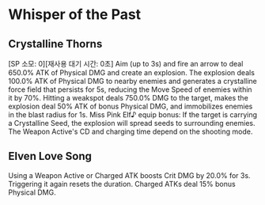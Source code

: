 # Whisper of the Past

## Crystalline Thorns

[SP 소모: 0][재사용 대기 시간: 0초] Aim (up to 3s) and fire an arrow to deal 650.0% ATK of Physical DMG and create an explosion. The explosion deals 100.0% ATK of Physical DMG to nearby enemies and generates a crystalline force field that persists for 5s, reducing the Move Speed of enemies within it by 70%. Hitting a weakspot deals 750.0% DMG to the target, makes the explosion deal 50% ATK of bonus Physical DMG, and immobilizes enemies in the blast radius for 1s. Miss Pink Elf♪ equip bonus: If the target is carrying a Crystalline Seed, the explosion will spread seeds to surrounding enemies. The Weapon Active's CD and charging time depend on the shooting mode.

## Elven Love Song

Using a Weapon Active or Charged ATK boosts Crit DMG by 20.0% for 3s. Triggering it again resets the duration. Charged ATKs deal 15% bonus Physical DMG.
